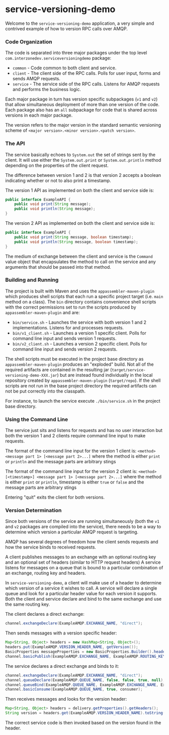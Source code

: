 service-versioning-demo
=======================

Welcome to the `service-versioning-demo` application, a very simple and contrived example of how to version RPC calls over AMQP.

### Code Organization

The code is separated into three major packages under the top level `com.interzonedev.serviceversioningdemo` package:

* `common` - Code common to both client and service.
* `client` - The client side of the RPC calls.  Polls for user input, forms and sends AMQP requests.
* `service` - The service side of the RPC calls.  Listens for AMQP requests and performs the business logic.

Each major package in turn has version specific subpackages (`v1` and `v2`) that allow simultaneous deployment of more than one version of the code.  Each package also has an `all` subpackage for code that is shared across versions in each major package.

The version refers to the major version in the standard semantic versioning scheme of `<major version>.<minor version>.<patch version>`.


### The API

The service basically echoes to `System.out` the set of strings sent by the client.  It will use either the `System.out.print` or `System.out.println` method depending on the properties of the client request.

The difference between version 1 and 2 is that version 2 accepts a boolean indicating whether or not to also print a timestamp.

The version 1 API as implemented on both the client and service side is:

```java
public interface ExampleAPI {
    public void print(String message);
    public void println(String message);
}
```

The version 2 API as implemented on both the client and service side is:

```java
public interface ExampleAPI {
    public void print(String message, boolean timestamp);
    public void println(String message, boolean timestamp);
}
```

The medium of exchange between the client and service is the `Command` value object that encapsulates the method to call on the service and any arguments that should be passed into that method.

### Building and Running

The project is built with Maven and uses the `appassembler-maven-plugin` which produces shell scripts that each run a specific project target (i.e. `main` method on a class).  The `bin` directory contains convenience shell scripts with the correct permissions set to run the scripts produced by `appassembler-maven-plugin` and are:

* `bin/service.sh` - Launches the service with both version 1 and 2 implementations.  Listens for and processes requests.
* `bin/v1_client.sh` - Launches a version 1 specific client.  Polls for command line input and sends version 1 requests.
* `bin/v2_client.sh` - Launches a version 2 specific client.  Polls for command line input and sends version 2 requests.

The shell scripts must be executed in the project base directory as `appassembler-maven-plugin` produces an "exploded" build.  Not all of the required artifacts are contained in the resulting jar (`target/service-versioning-demo-XXX.jar`) but are instead found individually in the local repository created by `appassembler-maven-plugin` (`target/repo`).  If the shell scripts are not run in the base project directory the required artifacts can not be put correctly into the classpath.

For instance, to launch the service execute `./bin/service.sh` in the project base directory.

### Using the Command Line

The service just sits and listens for requests and has no user interaction but both the version 1 and 2 clients require command line input to make requests.

The format of the command line input for the version 1 client is:
`<method> <message part 1> [<message part 2>...]`
where the method is either `print` or `println` and the message parts are arbitrary stings

The format of the command line input for the version 2 client is:
`<method> [<timestamp>] <message part 1> [<message part 2>...]`
where the method is either `print` or `println`, timestamp is either `true` or `false` and the message parts are arbitrary stings

Entering "quit" exits the client for both versions.

### Version Determination

Since both versions of the service are running simultaneously (both the `v1` and `v2` packages are compiled into the service), there needs to be a way to determine which version a particular AMQP request is targeting.

AMQP has several degrees of freedom how the client sends requests and how the service binds to received requests.

A client publishes messages to an exchange with an optional routing key and an optional set of headers (similar to HTTP request headers)  A service listens for messages on a queue that is bound to a particular combination of an exchange, routing key and headers.

In `service-versioning-demo`, a client will make use of a header to determine which version of a service it wishes to call.  A service will declare a single queue and look for a particular header value for each version it supports.  Both the client and service declare and bind to the same exchange and use the same routing key.

The client declares a direct exchange:

```java
channel.exchangeDeclare(ExampleAMQP.EXCHANGE_NAME, "direct");
```

Then sends messages with a version specific header:

```java
Map<String, Object> headers = new HashMap<String, Object>();
headers.put(ExampleAMQP.VERSION_HEADER_NAME, getVersion());
BasicProperties messageProperties = new BasicProperties.Builder().headers(headers).build();
channel.basicPublish(ExampleAMQP.EXCHANGE_NAME, ExampleAMQP.ROUTING_KEY, messageProperties, messageBody);
```

The service declares a direct exchange and binds to it:

```java
channel.exchangeDeclare(ExampleAMQP.EXCHANGE_NAME, "direct");
channel.queueDeclare(ExampleAMQP.QUEUE_NAME, false, false, true, null);
channel.queueBind(ExampleAMQP.QUEUE_NAME, ExampleAMQP.EXCHANGE_NAME, ExampleAMQP.ROUTING_KEY);
channel.basicConsume(ExampleAMQP.QUEUE_NAME, true, consumer);
```

Then receives messages and looks for the version header:

```java
Map<String, Object> headers = delivery.getProperties().getHeaders();
String version = headers.get(ExampleAMQP.VERSION_HEADER_NAME).toString();
```

The correct service code is then invoked based on the version found in the header.
